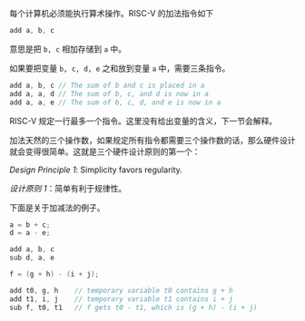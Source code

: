 每个计算机必须能执行算术操作。RISC-V 的加法指令如下
```c
add a, b, c
```
意思是把 `b, c` 相加存储到 `a` 中。

如果要把变量 `b, c, d, e` 之和放到变量 `a` 中，需要三条指令。
```c
add a, b, c // The sum of b and c is placed in a
add a, a, d // The sum of b, c, and d is now in a
add a, a, e // The sum of b, c, d, and e is now in a
```
RISC-V 规定一行最多一个指令。这里没有给出变量的含义，下一节会解释。

加法天然的三个操作数，如果规定所有指令都需要三个操作数的话，那么硬件设计就会变得很简单。这就是三个硬件设计原则的第一个：

*Design Principle 1*: Simplicity favors regularity.

*设计原则 1*：简单有利于规律性。

下面是关于加减法的例子。
```c
a = b + c;
d = a - e;

add a, b, c
sub d, a, e
```

```c
f = (g + h) - (i + j);

add t0, g, h    // temporary variable t0 contains g + h
add t1, i, j    // temporary variable t1 contains i + j
sub f, t0, t1   // f gets t0 - t1, which is (g + h) - (i + j)
```
